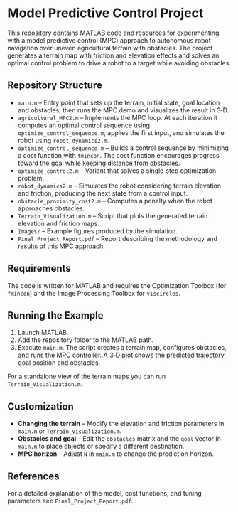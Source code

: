 # Model Predictive Control Project

This repository contains MATLAB code and resources for experimenting with a model predictive control (MPC) approach to autonomous robot navigation over uneven agricultural terrain with obstacles. The project generates a terrain map with friction and elevation effects and solves an optimal control problem to drive a robot to a target while avoiding obstacles.

## Repository Structure

- `main.m` – Entry point that sets up the terrain, initial state, goal location and obstacles, then runs the MPC demo and visualizes the result in 3‑D.
- `agricultural_MPC2.m` – Implements the MPC loop. At each iteration it computes an optimal control sequence using `optimize_control_sequence.m`, applies the first input, and simulates the robot using `robot_dynamics2.m`.
- `optimize_control_sequence.m` – Builds a control sequence by minimizing a cost function with `fmincon`. The cost function encourages progress toward the goal while keeping distance from obstacles.
- `optimize_control2.m` – Variant that solves a single‑step optimization problem.
- `robot_dynamics2.m` – Simulates the robot considering terrain elevation and friction, producing the next state from a control input.
- `obstacle_proximity_cost2.m` – Computes a penalty when the robot approaches obstacles.
- `Terrain_Visualization.m` – Script that plots the generated terrain elevation and friction maps.
- `Images/` – Example figures produced by the simulation.
- `Final_Project_Report.pdf` – Report describing the methodology and results of this MPC approach.

## Requirements

The code is written for MATLAB and requires the Optimization Toolbox (for `fmincon`) and the Image Processing Toolbox for `viscircles`.

## Running the Example

1. Launch MATLAB.
2. Add the repository folder to the MATLAB path.
3. Execute `main.m`. The script creates a terrain map, configures obstacles, and runs the MPC controller. A 3‑D plot shows the predicted trajectory, goal position and obstacles.

For a standalone view of the terrain maps you can run `Terrain_Visualization.m`.

## Customization

- **Changing the terrain** – Modify the elevation and friction parameters in `main.m` or `Terrain_Visualization.m`.
- **Obstacles and goal** – Edit the `obstacles` matrix and the `goal` vector in `main.m` to place objects or specify a different destination.
- **MPC horizon** – Adjust `N` in `main.m` to change the prediction horizon.

## References

For a detailed explanation of the model, cost functions, and tuning parameters see `Final_Project_Report.pdf`.

